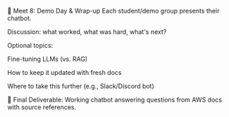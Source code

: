 🎉 Meet 8: Demo Day & Wrap-up
Each student/demo group presents their chatbot.

Discussion: what worked, what was hard, what's next?

Optional topics:

Fine-tuning LLMs (vs. RAG)

How to keep it updated with fresh docs

Where to take this further (e.g., Slack/Discord bot)

📘 Final Deliverable: Working chatbot answering questions from AWS docs with source references.